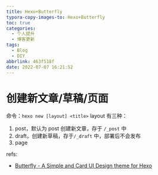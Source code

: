 ```yaml
---
title: Hexo+Butterfly
typora-copy-images-to: Hexo+Butterfly
toc: true
categories:
  - 个人提升
  - 博客更新
tags:
  - Blog
  - DIY
abbrlink: 463f518f
date: 2022-07-07 16:21:52
---
```



# 创建新文章/草稿/页面
命令：`hexo new [layout] <title>`
layout 有三种：
1. post，默认为 post 创建新文章，存于 `/_post` 中
2. draft，创建新草稿，存于`/_draft` 中，部署后不会发布
3. page


refs:
- [Butterfly - A Simple and Card UI Design theme for Hexo](https://butterfly.js.org/)